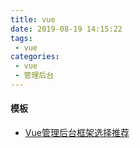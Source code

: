 ```yaml
---
title: vue
date: 2019-08-19 14:15:22
tags: 
 - vue
categories:
 - vue
 - 管理后台
---
```

#### 模板
- [Vue管理后台框架选择推荐](https://www.jianshu.com/p/0f41bfe211a8?utm_campaign=hugo&utm_medium=reader_share&utm_content=note&utm_source=weixin-friends)